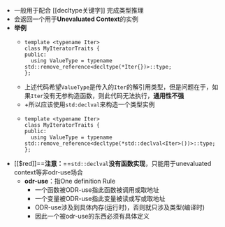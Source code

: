 - 一般用于配合 [[decltype关键字]] 完成类型推理
- 会返回一个用于**Unevaluated Context**的实例
- **举例**
	- ```
	  template <typename Iter>
	  class MyIteratorTraits {
	  public:
	    using ValueType = typename std::remove_reference<decltype(*Iter{})>::type;
	  };
	  ```
	- 上述代码希望``ValueType``是传入的``Iter``的解引用类型，但是问题在于，如果``Iter``没有无参构造函数，则此代码无法执行，**通用性不强**
	- +所以应该使用``std:declval``来构造一个类型实例
	- ```
	  template <typename Iter>
	  class MyIteratorTraits {
	  public:
	    using ValueType = typename std::remove_reference<decltype(*std::declval<Iter>())>::type;
	  };
	  ```
- [[$red]]==**注意：**==``std::declval``**没有函数实现**，只能用于unevaluated context等非odr-use场合
	- **odr-use**：指One definition Rule
		- 一个函数被ODR-use指此函数被调用或取地址
		- 一个变量被ODR-use指此变量被读或写或取地址
		- ODR-use涉及到具体内存(运行时)，否则就只涉及类型(编译时)
		- 因此一个被odr-use的东西必须有具体定义